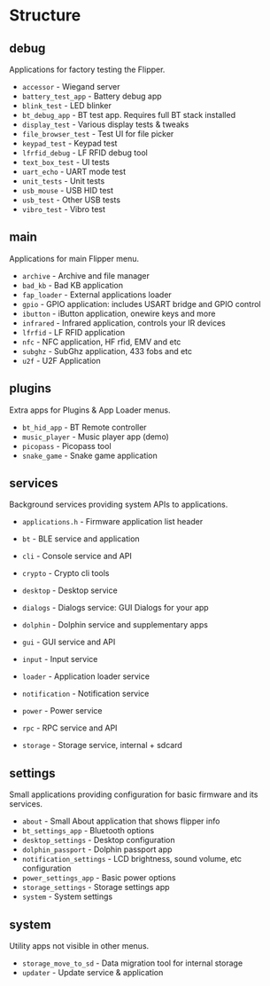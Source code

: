 # Structure

## debug 

Applications for factory testing the Flipper.

- `accessor`            - Wiegand server 
- `battery_test_app`    - Battery debug app
- `blink_test`          - LED blinker   
- `bt_debug_app`        - BT test app. Requires full BT stack installed
- `display_test`        - Various display tests & tweaks
- `file_browser_test`   - Test UI for file picker
- `keypad_test`         - Keypad test
- `lfrfid_debug`        - LF RFID debug tool
- `text_box_test`       - UI tests
- `uart_echo`           - UART mode test 
- `unit_tests`          - Unit tests
- `usb_mouse`           - USB HID test
- `usb_test`            - Other USB tests
- `vibro_test`          - Vibro test


## main

Applications for main Flipper menu.

- `archive`             - Archive and file manager 
- `bad_kb`              - Bad KB application
- `fap_loader`          - External applications loader
- `gpio`                - GPIO application: includes USART bridge and GPIO control
- `ibutton`             - iButton application, onewire keys and more
- `infrared`            - Infrared application, controls your IR devices
- `lfrfid`              - LF RFID application
- `nfc`                 - NFC application, HF rfid, EMV and etc
- `subghz`              - SubGhz application, 433 fobs and etc
- `u2f`                 - U2F Application


## plugins

Extra apps for Plugins & App Loader menus.

- `bt_hid_app`          - BT Remote controller
- `music_player`        - Music player app (demo)
- `picopass`            - Picopass tool
- `snake_game`          - Snake game application


## services

Background services providing system APIs to applications.

- `applications.h`      - Firmware application list header

- `bt`                  - BLE service and application
- `cli`                 - Console service and API
- `crypto`              - Crypto cli tools
- `desktop`             - Desktop service
- `dialogs`             - Dialogs service: GUI Dialogs for your app
- `dolphin`             - Dolphin service and supplementary apps
- `gui`                 - GUI service and API
- `input`               - Input service
- `loader`              - Application loader service
- `notification`        - Notification service 
- `power`               - Power service
- `rpc`                 - RPC service and API
- `storage`             - Storage service, internal + sdcard


## settings

Small applications providing configuration for basic firmware and its services.

- `about`               - Small About application that shows flipper info
- `bt_settings_app`     - Bluetooth options
- `desktop_settings`    - Desktop configuration
- `dolphin_passport`    - Dolphin passport app
- `notification_settings` - LCD brightness, sound volume, etc configuration
- `power_settings_app`  - Basic power options
- `storage_settings`    - Storage settings app
- `system`              - System settings


## system

Utility apps not visible in other menus.

- `storage_move_to_sd`  - Data migration tool for internal storage
- `updater`             - Update service & application
